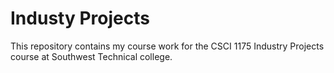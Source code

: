 # Industy Projects
This repository contains my course work for the CSCI 1175 Industry Projects course at Southwest Technical college.
